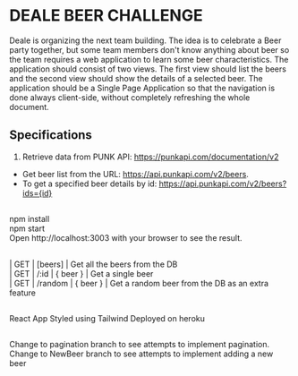 # DEALE BEER CHALLENGE

Deale is organizing the next team building. The idea is to celebrate a Beer party together, but some team members don't know anything about beer so the team requires a web application to learn some beer characteristics.
The application should consist of two views. The first view should list the beers and the second view should show the details of a selected beer.
The application should be a Single Page Application so that the navigation is done always client-side, without completely refreshing the whole document.

## Specifications
1. Retrieve data from PUNK API: https://punkapi.com/documentation/v2
- Get beer list from the URL: https://api.punkapi.com/v2/beers.
- To get a specified beer details by id:
https://api.punkapi.com/v2/beers?ids={id}

## 
 npm install
 <br/>
 npm start
<br/>
Open http://localhost:3003 with your browser to see the result.

##
| GET | [beers] | Get all the beers from the DB 
<br/>
| GET | /:id    | { beer } | Get a single beer
<br/>
| GET | /random | { beer } | Get a random beer from the DB as an extra feature 

##
React App
Styled using Tailwind 
Deployed on heroku 
##
Change to pagination branch to see attempts to implement pagination.
Change to NewBeer branch to see attempts to implement adding a new beer 
 


